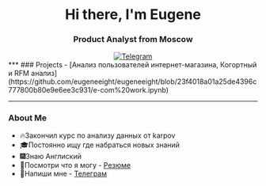 
<div id="header" align="center">
	<h1>Hi there, I'm Eugene</h1>
	<h3>Product Analyst from Moscow</h3>
</div>
<div id="social" align="center">
<a href="https://t.me/Eugene_eight" aligh="center">
	<img src="https://img.shields.io/badge/telegram-blue?style=for-the-badge&logo=telegram&logoColor=white" alt="Telegram"/>
</a>
</div>
***
### Projects
- [Анализ пользователей интернет-магазина, Когортный и RFM анализ](https://github.com/eugeneeight/eugeneeight/blob/23f4018a01a25de4396c777800b80e9e6ee3c931/e-com%20work.ipynb)

***
### About Me
- :fire:Закончил курс по анализу данных от karpov
- :mortar_board:Постоянно ищу где набраться новых знаний
- :fireworks:Знаю Англиский 
- :page_facing_up:Посмотри что я могу - [Резюме](https://hh.ru/resume/70557117ff0b991b010039ed1f323048417950)
- :iphone:Напиши мне - [Телеграм](https://t.me/Eugene_eight)
